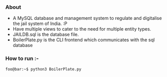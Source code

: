 ### About
* A MySQL database and management system to regulate and digitalise the jail system of India. :P
* Have multiple views to cater to the need for multiple entity types.
* JAILDB.sql is the database file.
* BoilerPlate.py is the CLI frontend which communicates with the sql database
### How to run :-
```
foo@bar:~$ python3 BoilerPlate.py
```
